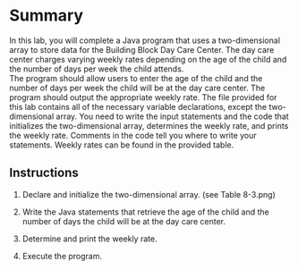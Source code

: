 # Summary
In this lab, you will complete a Java program that uses a two-dimensional array to store data for the Building Block Day Care Center. The day care center charges varying weekly rates depending on the age of the child and the number of days per week the child attends.  
The program should allow users to enter the age of the child and the number of days per week the child will be at the day care center. The program should output the appropriate weekly rate. The file provided for this lab contains all of the necessary variable declarations, except the two-dimensional array. You need to write the input statements and the code that initializes the two-dimensional array, determines the weekly rate, and prints the weekly rate. Comments in the code tell you where to write your statements. Weekly rates can be found in the provided table.

## Instructions

1. Declare and initialize the two-dimensional array. (see Table 8-3.png)
2) Write the Java statements that retrieve the age of the child and the number of days the child will be at the day care center.
3. Determine and print the weekly rate.
4) Execute the program.